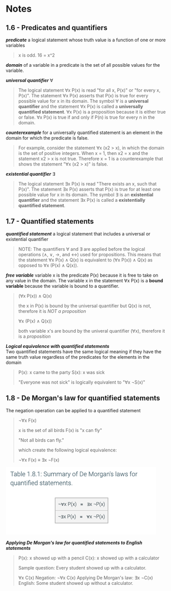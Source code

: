 # Notes

## 1.6 - Predicates and quantifiers

**_predicate_** a logical statement whose truth value is a function of one or more variables

> x is odd.
> 16 = x^2

**_domain_** of a variable in a predicate is the set of all possible values for the variable.

**_universal quantifier_** ∀

> The logical statement ∀x P(x) is read "for all x, P(x)" or "for every x, P(x)".
> The statement ∀x P(x) asserts that P(x) is true for every possible value for x in its domain.
> The symbol ∀ is a **universal quantifier** and the statement ∀x P(x) is called a **universally quantified statement**.
> ∀x P(x) is a proposition because it is either true or false. ∀x P(x) is true if and only if P(n) is true for every n in the domain.

**_counterexample_** for a universally quantified statement is an element in the domain for which the predicate is false.

> For example, consider the statement ∀x (x2 > x), in which the domain is the set of positive integers.
> When x = 1, then x2 = x and the statement x2 > x is not true.
> Therefore x = 1 is a counterexample that shows the statement "∀x (x2 > x)" is false.

**_existential quantifier_** ∃

> The logical statement ∃x P(x) is read "There exists an x, such that P(x)".
> The statement ∃x P(x) asserts that P(x) is true for at least one possible value for x in its domain.
> The symbol ∃ is an **existential quantifier** and the statement ∃x P(x) is called a **existentially quantified statement**.

## 1.7 - Quantified statements

**_quantified statement_** a logical statement that includes a universal or existential quantifier

> NOTE: The quantifiers ∀ and ∃ are applied before the logical operations (∧, ∨, →, and ↔) used for propositions. This means that the statement ∀x P(x) ∧ Q(x) is equivalent to (∀x P(x)) ∧ Q(x) as opposed to ∀x (P(x) ∧ Q(x)).

**_free variable_** variable x is the predicate P(x) because it is free to take on any value in the domain. The variable x in the statement ∀x P(x) is a **bound variable** because the variable is bound to a quantifier.

> (∀x P(x)) ∧ Q(x)
>
> the x in P(x) is bound by the universal quantifier but Q(x) is not, therefore it is _NOT a proposition_
>
> ∀x (P(x) ∧ Q(x))
>
> both variable x's are bound by the univeral quantifier (∀x), therefore it is a _proposition_

**_Logical equivalence with quantified statements_** \
Two quantified statements have the same logical meaning if they have the same truth value regardless of the predicates for the elements in the domain

> P(x): x came to the party
> S(x): x was sick
>
> "Everyone was not sick" is logically equivalent to "∀x ¬S(x)"

## 1.8 - De Morgan's law for quantified statements

The negation operation can be applied to a quantified statement

> ¬∀x F(x)
>
> x is the set of all birds
> F(x) is "x can fly"
>
> "Not all birds can fly."
>
> which create the following logical equivalence:
>
> ¬∀x F(x) ≡ ∃x ¬F(x)

![Summary of De Morgan's laws for quantified statements](./Table-1.8.1.png)

**_Applying De Morgan's law for quantified statements to English statements_**

> P(x): x showed up with a pencil
> C(x): x showed up with a calculator
>
> Sample question: Every student showed up with a calculator.
>
> ∀x C(x)
> Negation: ¬∀x C(x)
> Applying De Morgan's law: ∃x ¬C(x)
> English: Some student showed up without a calculator.
